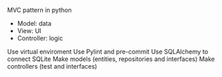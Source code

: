 MVC pattern in python

- Model: data
- View: UI
- Controller: logic

Use virtual enviroment
Use Pylint and pre-commit
Use SQLAlchemy to connect SQLite
Make models (entities, repositories and interfaces)
Make controllers (test and interfaces)
